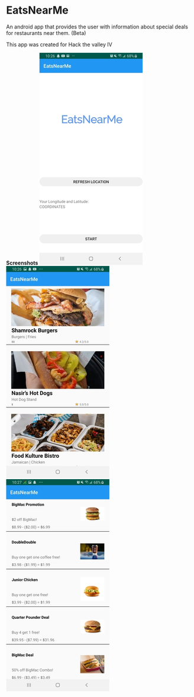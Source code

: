 # EatsNearMe
An android app that provides the user with information about special deals for restaurants near them. (Beta)

This app was created for Hack the valley IV

**Screenshots**
![](Screenshots/FrontPage.jpg)
![](Screenshots/gallery.jpg)
![](Screenshots/MenuItems.jpg)
